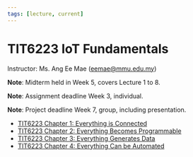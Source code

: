 ```yaml
---
tags: [lecture, current]
---
```


# TIT6223 IoT Fundamentals

Instructor: Ms. Ang Ee Mae (eemae@mmu.edu.my)

**Note**: Midterm held in Week 5, covers Lecture 1 to 8.

**Note**: Assignment deadline Week 3, individual.

**Note**: Project deadline Week 7, group, including presentation.

- [TIT6223 Chapter 1: Everything is Connected](202408142313.md)
- [TIT6223 Chapter 2: Everything Becomes Programmable](202408142334.md)
- [TIT6223 Chapter 3: Everything Generates Data](202409092334.md)
- [TIT6223 Chapter 4: Everything Can be Automated](202409100035.md)
